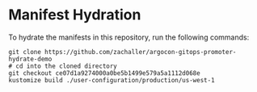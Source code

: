 # Manifest Hydration

To hydrate the manifests in this repository, run the following commands:

```shell
git clone https://github.com/zachaller/argocon-gitops-promoter-hydrate-demo
# cd into the cloned directory
git checkout ce07d1a9274000a0be5b1499e579a5a1112d068e
kustomize build ./user-configuration/production/us-west-1
```
